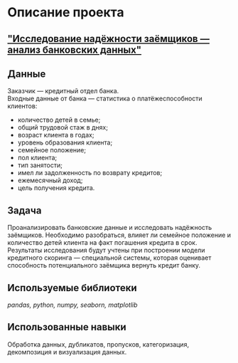 # Описание проекта 
## ["Исследование надёжности заёмщиков — анализ банковских данных"](https://github.com/AlexandreFyodorov/PortFolio/blob/main/Reliability_Research/Research.ipynb)

## Данные

Заказчик — кредитный отдел банка.<br>
Входные данные от банка — статистика о платёжеспособности клиентов:

- количество детей в семье;
- общий трудовой стаж в днях;
- возраст клиента в годах;
- уровень образования клиента;
- семейное положение;
- пол клиента;
- тип занятости;
- имел ли задолженность по возврату кредитов;
- ежемесячный доход;
- цель получения кредита.

## Задача

Проанализировать банковские данные и исследовать надёжность заёмщиков. Необходимо разобраться, влияет ли семейное положение и количество детей клиента на факт погашения кредита в срок.  Результаты исследования будут учтены при построении модели кредитного скоринга — специальной системы, которая оценивает способность потенциального заёмщика вернуть кредит банку. 

## Используемые библиотеки
*pandas,* *python,* *numpy,* *seaborn,* *matplotlib*

## Использованные навыки

Обработка данных, дубликатов, пропусков, категоризация, декомпозиция и визуализация данных. 
